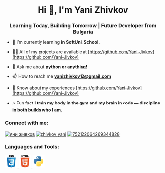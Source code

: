 <h1 align="center">Hi 👋, I'm Yani Zhivkov</h1>
<h3 align="center">Learning Today, Building Tomorrow | Future Developer from Bulgaria</h3>

- 🌱 I’m currently learning **in SoftUni, School.**

- 👨‍💻 All of my projects are available at [https://github.com/Yani-Jivkov](https://github.com/Yani-Jivkov)

- 💬 Ask me about **python or anything!**

- 📫 How to reach me **yanizhivkov12@gmail.com**

- 📄 Know about my experiences [https://github.com/Yani-Jivkov](https://github.com/Yani-Jivkov)

- ⚡ Fun fact **I train my body in the gym and my brain in code — discipline in both builds who I am.**

<h3 align="left">Connect with me:</h3>
<p align="left">
<a href="https://fb.com/яни живков" target="blank"><img align="center" src="https://raw.githubusercontent.com/rahuldkjain/github-profile-readme-generator/master/src/images/icons/Social/facebook.svg" alt="яни живков" height="30" width="40" /></a>
<a href="https://instagram.com/zhivkov_yani" target="blank"><img align="center" src="https://raw.githubusercontent.com/rahuldkjain/github-profile-readme-generator/master/src/images/icons/Social/instagram.svg" alt="zhivkov_yani" height="30" width="40" /></a>
<a href="https://discord.gg/752122064269344828" target="blank"><img align="center" src="https://raw.githubusercontent.com/rahuldkjain/github-profile-readme-generator/master/src/images/icons/Social/discord.svg" alt="752122064269344828" height="30" width="40" /></a>
</p>

<h3 align="left">Languages and Tools:</h3>
<p align="left"> <a href="https://www.w3schools.com/css/" target="_blank" rel="noreferrer"> <img src="https://raw.githubusercontent.com/devicons/devicon/master/icons/css3/css3-original-wordmark.svg" alt="css3" width="40" height="40"/> </a> <a href="https://www.w3.org/html/" target="_blank" rel="noreferrer"> <img src="https://raw.githubusercontent.com/devicons/devicon/master/icons/html5/html5-original-wordmark.svg" alt="html5" width="40" height="40"/> </a> <a href="https://www.python.org" target="_blank" rel="noreferrer"> <img src="https://raw.githubusercontent.com/devicons/devicon/master/icons/python/python-original.svg" alt="python" width="40" height="40"/> </a> </p>

